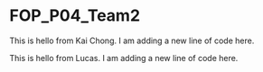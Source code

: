 # FOP_P04_Team2
This is hello from Kai Chong. I am adding a new line of
code here.

This is hello from Lucas. I am adding a new line of
code here.
